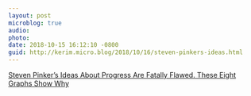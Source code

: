 ```yaml
---
layout: post
microblog: true
audio: 
photo: 
date: 2018-10-15 16:12:10 -0800
guid: http://kerim.micro.blog/2018/10/16/steven-pinkers-ideas.html
---
```

[Steven Pinker’s Ideas About Progress Are Fatally Flawed\. These Eight Graphs Show Why](https://patternsofmeaning.com/2018/05/17/steven-pinkers-ideas-about-progress-are-fatally-flawed-these-eight-graphs-show-why/)
